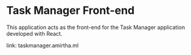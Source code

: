 # Task Manager Front-end

This application acts as the front-end for the Task Manager application developed with React.

link: taskmanager.amirtha.ml

